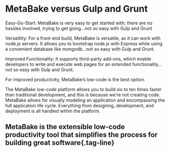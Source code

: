 # MetaBake versus Gulp and Grunt

Easy-Go-Start: MetaBake is very easy to get started with; there are no hassles involved, trying to get going…not so easy with Gulp and Grunt

Versatility: For a front-end build, MetaBake is versatile, as it can work with node.js servers. It allows you to bootstrap node.js with Express while using a convenient database like mongodb…not so easy with Gulp and Grunt.

Improved Functionality: It supports third-party add-ons, which enable developers to write and execute web pages for an extended functionality…not so easy with Gulp and Grunt.

For improved productivity, MetaBake’s low-code is the best option.

The MetaBake low-code platform allows you to build six to ten times faster than traditional development, and this is because we're not creating code. MetaBake allows for visually modeling an application and encompassing the full application life cycle. Everything from designing, development, and deployment is all handled within the platform.

## MetaBake is the extensible low-code productivity tool that simplifies the process for building great software{.tag-line}